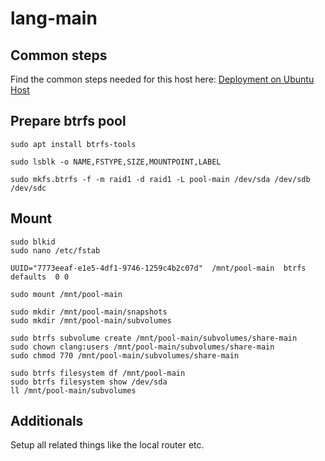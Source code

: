 lang-main
=========


Common steps
------------

Find the common steps needed for this host here:
[Deployment on Ubuntu Host](/docs/deployment-ubuntu.md)


Prepare btrfs pool
------------------

~~~
sudo apt install btrfs-tools

sudo lsblk -o NAME,FSTYPE,SIZE,MOUNTPOINT,LABEL

sudo mkfs.btrfs -f -m raid1 -d raid1 -L pool-main /dev/sda /dev/sdb /dev/sdc
~~~


Mount
-----

~~~
sudo blkid
sudo nano /etc/fstab
~~~

~~~
UUID="7773eeaf-e1e5-4df1-9746-1259c4b2c07d"  /mnt/pool-main  btrfs  defaults  0 0
~~~

~~~
sudo mount /mnt/pool-main
~~~

~~~
sudo mkdir /mnt/pool-main/snapshots
sudo mkdir /mnt/pool-main/subvolumes
~~~

~~~
sudo btrfs subvolume create /mnt/pool-main/subvolumes/share-main
sudo chown clang:users /mnt/pool-main/subvolumes/share-main
sudo chmod 770 /mnt/pool-main/subvolumes/share-main
~~~

~~~
sudo btrfs filesystem df /mnt/pool-main
sudo btrfs filesystem show /dev/sda
ll /mnt/pool-main/subvolumes
~~~


Additionals
-----------

Setup all related things like the local router etc.
